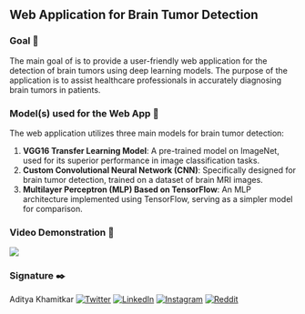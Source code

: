 ## Web Application for Brain Tumor Detection

### Goal 🎯
The main goal of is to provide a user-friendly web application for the detection of brain tumors using deep learning models. The purpose of the application is to assist healthcare professionals in accurately diagnosing brain tumors in patients.

### Model(s) used for the Web App 🧮
The web application utilizes three main models for brain tumor detection:
1. **VGG16 Transfer Learning Model**: A pre-trained model on ImageNet, used for its superior performance in image classification tasks.
2. **Custom Convolutional Neural Network (CNN)**: Specifically designed for brain tumor detection, trained on a dataset of brain MRI images.
3. **Multilayer Perceptron (MLP) Based on TensorFlow**: An MLP architecture implemented using TensorFlow, serving as a simpler model for comparison.

### Video Demonstration 🎥
[![](https://github.com/TheNaiveSamosa/DL-Simplified/blob/700469f82238ca2579e09a5a02c5afb69cfb327c/Brain%20Tumor%20Detection/Web%20App/Screenshot%202024-05-13%20221628.png)](https://github.com/TheNaiveSamosa/DL-Simplified/assets/112872086/0979d5eb-5f8f-4e5c-8c64-df81ff0ab470)


### Signature ✒️
Aditya Khamitkar
[![Twitter](https://img.shields.io/badge/Twitter-%40Couch_Potatoh_-blue?style=flat&logo=twitter)](https://twitter.com/Couch_Potatoh_)
[![LinkedIn](https://img.shields.io/badge/LinkedIn-Aditya_Khamitkar-blue?style=flat&logo=linkedin)](https://www.linkedin.com/in/adityakhamitkar/)
[![Instagram](https://img.shields.io/badge/Instagram-couch_potatoh_-blue?style=flat&logo=instagram)](https://www.instagram.com/couch_potatoh_/)
[![Reddit](https://img.shields.io/badge/Reddit-The_Cactus_Flower-blue?style=flat&logo=reddit)](https://www.reddit.com/user/The-Cactus-Flower/)